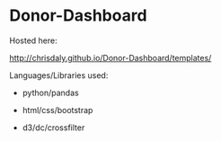 # Donor-Dashboard

Hosted here:

http://chrisdaly.github.io/Donor-Dashboard/templates/

Languages/Libraries used:

- python/pandas

- html/css/bootstrap

- d3/dc/crossfilter